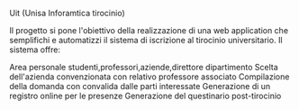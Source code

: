 Uit (Unisa Inforamtica tirocinio)

Il progetto si pone l'obiettivo della realizzazione di una web application che semplifichi e automatizzi il sistema di iscrizione al tirocinio universitario. Il sistema offre:

Area personale studenti,professori,aziende,direttore dipartimento
Scelta dell'azienda convenzionata con relativo professore associato
Compilazione della domanda con convalida dalle parti interessate
Generazione di un registro online per le presenze
Generazione del questinario post-tirocinio
